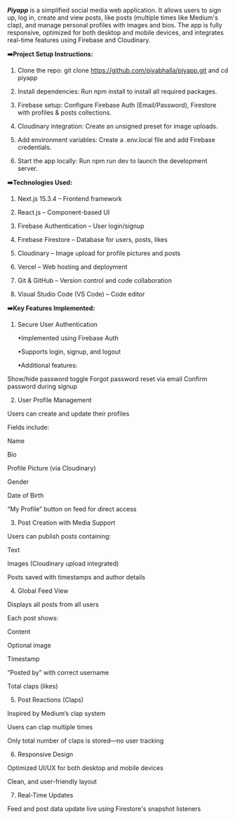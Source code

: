 ***Piyapp*** is a simplified social media web application. It allows users to sign up, log in, create and view posts, like posts (multiple times like Medium's clap), and manage personal profiles with images and bios. The app is fully responsive, optimized for both desktop and mobile devices, and integrates real-time features using Firebase and Cloudinary.


**➡️Project Setup Instructions:**

1. Clone the repo:
git clone https://github.com/piyabhalla/piyapp.git and cd piyapp

2. Install dependencies:
Run npm install to install all required packages.

3. Firebase setup:
Configure Firebase Auth (Email/Password), Firestore with profiles & posts collections.

4. Cloudinary integration:
Create an unsigned preset for image uploads.

5. Add environment variables:
Create a .env.local file and add Firebase credentials.

6. Start the app locally:
Run npm run dev to launch the development server.

**➡️Technologies Used:**

1. Next.js 15.3.4 – Frontend framework

2. React.js – Component-based UI

3. Firebase Authentication – User login/signup

4. Firebase Firestore – Database for users, posts, likes

5. Cloudinary – Image upload for profile pictures and posts

6. Vercel – Web hosting and deployment

7. Git & GitHub – Version control and code collaboration

8. Visual Studio Code (VS Code) – Code editor


**➡️Key Features Implemented:**

1. Secure User Authentication

   •Implemented using Firebase Auth

   •Supports login, signup, and logout

   •Additional features:

  Show/hide password toggle
  Forgot password reset via email
  Confirm password during signup


2. User Profile Management

Users can create and update their profiles

Fields include:

Name

Bio

Profile Picture (via Cloudinary)

Gender

Date of Birth


“My Profile” button on feed for direct access


3. Post Creation with Media Support

Users can publish posts containing:

Text

Images (Cloudinary upload integrated)


Posts saved with timestamps and author details


4. Global Feed View

Displays all posts from all users

Each post shows:

Content

Optional image

Timestamp

“Posted by” with correct username

Total claps (likes)


5. Post Reactions (Claps)

Inspired by Medium’s clap system

Users can clap multiple times

Only total number of claps is stored—no user tracking


6. Responsive Design

Optimized UI/UX for both desktop and mobile devices

Clean, and user-friendly layout


7. Real-Time Updates

Feed and post data update live using Firestore's snapshot listeners
